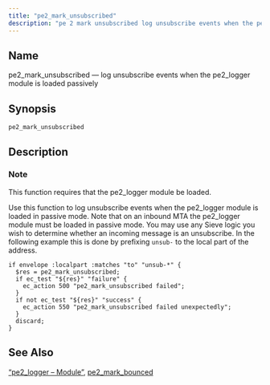 ```yaml
---
title: "pe2_mark_unsubscribed"
description: "pe 2 mark unsubscribed log unsubscribe events when the pe 2 logger module is loaded passively pe 2 mark unsubscribed This function requires that the pe 2 logger module be loaded Use this function to log unsubscribe events when the pe 2 logger module is loaded in passive mode Note..."
---
```


<a name="sieve.ref.pe2_mark_unsubscribed"></a> 
## Name

pe2_mark_unsubscribed — log unsubscribe events when the pe2_logger module is loaded passively

## Synopsis

`pe2_mark_unsubscribed`

<a name="idp31065808"></a> 
## Description

### Note

This function requires that the pe2_logger module be loaded.

Use this function to log unsubscribe events when the pe2_logger module is loaded in passive mode. Note that on an inbound MTA the pe2_logger module must be loaded in passive mode. You may use any Sieve logic you wish to determine whether an incoming message is an unsubscribe. In the following example this is done by prefixing `unsub-` to the local part of the address.

<a name="idp31068960"></a> 


```
if envelope :localpart :matches "to" "unsub-*" {
  $res = pe2_mark_unsubscribed;
  if ec_test "${res}" "failure" {
    ec_action 500 "pe2_mark_unsubscribed failed";
  }
  if not ec_test "${res}" "success" {
    ec_action 550 "pe2_mark_unsubscribed failed unexpectedly";
  }
  discard;
}
```

<a name="idp31071248"></a> 
## See Also

[“pe2_logger – Module”](/momentum/3/3-reference/modules-pe-2-logger), [pe2_mark_bounced](/momentum/3/3-reference/sieve-ref-pe-2-mark-bounced)